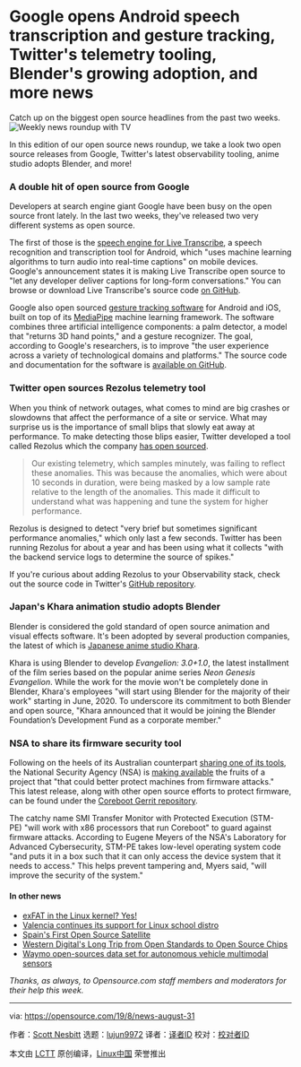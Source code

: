 [#]: collector: (lujun9972)
[#]: translator: (wxy)
[#]: reviewer: ( )
[#]: publisher: ( )
[#]: url: ( )
[#]: subject: (Google opens Android speech transcription and gesture tracking, Twitter's telemetry tooling, Blender's growing adoption, and more news)
[#]: via: (https://opensource.com/19/8/news-august-31)
[#]: author: (Scott Nesbitt https://opensource.com/users/scottnesbitt)

Google opens Android speech transcription and gesture tracking, Twitter's telemetry tooling, Blender's growing adoption, and more news
======
Catch up on the biggest open source headlines from the past two weeks.
![Weekly news roundup with TV][1]

In this edition of our open source news roundup, we take a look two open source releases from Google, Twitter's latest observability tooling, anime studio adopts Blender, and more!

### A double hit of open source from Google

Developers at search engine giant Google have been busy on the open source front lately. In the last two weeks, they've released two very different systems as open source.

The first of those is the [speech engine for Live Transcribe][2], a speech recognition and transcription tool for Android, which "uses machine learning algorithms to turn audio into real-time captions" on mobile devices. Google's announcement states it is making Live Transcribe open source to "let any developer deliver captions for long-form conversations." You can browse or download Live Transcribe's source code [on GitHub][3].

Google also open sourced [gesture tracking software][4] for Android and iOS, built on top of its [MediaPipe][5] machine learning framework. The software combines three artificial intelligence components: a palm detector, a model that "returns 3D hand points," and a gesture recognizer. The goal, according to Google's researchers, is to improve "the user experience across a variety of technological domains and platforms." The source code and documentation for the software is [available on GitHub][6].

### Twitter open sources Rezolus telemetry tool

When you think of network outages, what comes to mind are big crashes or slowdowns that affect the performance of a site or service. What may surprise us is the importance of small blips that slowly eat away at performance. To make detecting those blips easier, Twitter developed a tool called Rezolus which the company [has open sourced][7].

> Our existing telemetry, which samples minutely, was failing to reflect these anomalies. This was because the anomalies, which were about 10 seconds in duration, were being masked by a low sample rate relative to the length of the anomalies. This made it difficult to understand what was happening and tune the system for higher performance.

Rezolus is designed to detect "very brief but sometimes significant performance anomalies," which only last a few seconds. Twitter has been running Rezolus for about a year and has been using what it collects "with the backend service logs to determine the source of spikes." 

If you're curious about adding Rezolus to your Observability stack, check out the source code in Twitter's [GitHub repository][8].

### Japan's Khara animation studio adopts Blender

Blender is considered the gold standard of open source animation and visual effects software. It's been adopted by several production companies, the latest of which is [Japanese anime studio Khara][9].

Khara is using Blender to develop _Evangelion: 3.0+1.0_, the latest installment of the film series based on the popular anime series _Neon Genesis Evangelion_. While the work for the movie won't be completely done in Blender, Khara's employees "will start using Blender for the majority of their work" starting in June, 2020. To underscore its commitment to both Blender and open source, "Khara announced that it would be joining the Blender Foundation’s Development Fund as a corporate member."

### NSA to share its firmware security tool

Following on the heels of its Australian counterpart [sharing one of its tools][10], the National Security Agency (NSA) is [making available][11] the fruits of a project that "that could better protect machines from firmware attacks." This latest release, along with other open source efforts to protect firmware, can be found under the [Coreboot Gerrit repository][12].

The catchy name SMI Transfer Monitor with Protected Execution (STM-PE) "will work with x86 processors that run Coreboot" to guard against firmware attacks. According to Eugene Meyers of the NSA's Laboratory for Advanced Cybersecurity, STM-PE takes low-level operating system code "and puts it in a box such that it can only access the device system that it needs to access." This helps prevent tampering and, Myers said, "will improve the security of the system."

#### In other news

  * [exFAT in the Linux kernel? Yes!][13]
  * [Valencia continues its support for Linux school distro][14]
  * [Spain's First Open Source Satellite][15]
  * [Western Digital's Long Trip from Open Standards to Open Source Chips][16]
  * [Waymo open-sources data set for autonomous vehicle multimodal sensors][17]



_Thanks, as always, to Opensource.com staff members and moderators for their help this week._

--------------------------------------------------------------------------------

via: https://opensource.com/19/8/news-august-31

作者：[Scott Nesbitt][a]
选题：[lujun9972][b]
译者：[译者ID](https://github.com/译者ID)
校对：[校对者ID](https://github.com/校对者ID)

本文由 [LCTT](https://github.com/LCTT/TranslateProject) 原创编译，[Linux中国](https://linux.cn/) 荣誉推出

[a]: https://opensource.com/users/scottnesbitt
[b]: https://github.com/lujun9972
[1]: https://opensource.com/sites/default/files/styles/image-full-size/public/lead-images/weekly_news_roundup_tv.png?itok=B6PM4S1i (Weekly news roundup with TV)
[2]: https://venturebeat.com/2019/08/16/google-open-sources-live-transcribes-speech-engine/
[3]: https://github.com/google/live-transcribe-speech-engine
[4]: https://venturebeat.com/2019/08/19/google-open-sources-gesture-tracking-ai-for-mobile-devices/
[5]: https://github.com/google/mediapipe
[6]: https://github.com/google/mediapipe/blob/master/mediapipe/docs/hand_tracking_mobile_gpu.md
[7]: https://blog.twitter.com/engineering/en_us/topics/open-source/2019/introducing-rezolus.html
[8]: https://github.com/twitter/rezolus
[9]: https://www.neowin.net/news/anime-studio-khara-is-planning-to-use-open-source-blender-software/
[10]: https://opensource.com/article/19/8/news-august-17#ASD
[11]: https://www.cyberscoop.com/nsa-firmware-open-source-coreboot-stm-pe-eugene-myers/
[12]: https://review.coreboot.org/admin/repos
[13]: https://cloudblogs.microsoft.com/opensource/2019/08/28/exfat-linux-kernel/
[14]: https://joinup.ec.europa.eu/collection/open-source-observatory-osor/news/120000-lliurex-desktops
[15]: https://hackaday.com/2019/08/15/spains-first-open-source-satellite/
[16]: https://www.datacenterknowledge.com/open-source/western-digitals-long-trip-open-standards-open-source-chips
[17]: ttps://venturebeat.com/2019/08/21/waymo-open-sources-data-set-for-autonomous-vehicle-multimodal-sensors/
